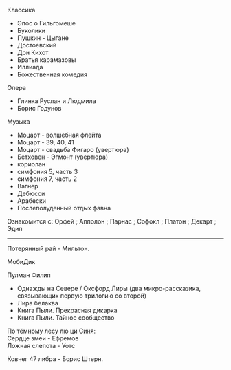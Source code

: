 Классика
- Эпос о Гильгомеше  
- Буколики  
- Пушкин - Цыгане
- Достоевский  
- Дон Кихот  
- Братья карамазовы  
- Иллиада  
- Божественная комедия  

Опера
- Глинка Руслан и Людмила  
- Борис Годунов
    
Музыка
- Моцарт - волшебная флейта  
- Моцарт - 39, 40, 41
- Моцарт - свадьба Фигаро (увертюра)
- Бетховен - Эгмонт (увертюра)
- кориолан
- симфония 5, часть 3
- симфония 7, часть 2
- Вагнер
- Дебюсси
- Арабески
- Послеполуденный отдых фавна
    
Ознакомится с: Орфей ; Апполон ; Парнас ; Софокл ; Платон ; Декарт ; Эдип

---

Потерянный рай - Мильтон.

МобиДик

Пулман Филип
- Однажды на Севере / Оксфорд Лиры (два микро-рассказика, связывающих первую трилогию со второй) 
- Лира белаква
- Книга Пыли. Прекрасная дикарка
- Книга Пыли. Тайное сообщество

По тёмному лесу лю ци Синя:  
Сердце змеи - Ефремов  
Ложная слепота - Уотс

Ковчег 47 либра - Борис Штерн.
